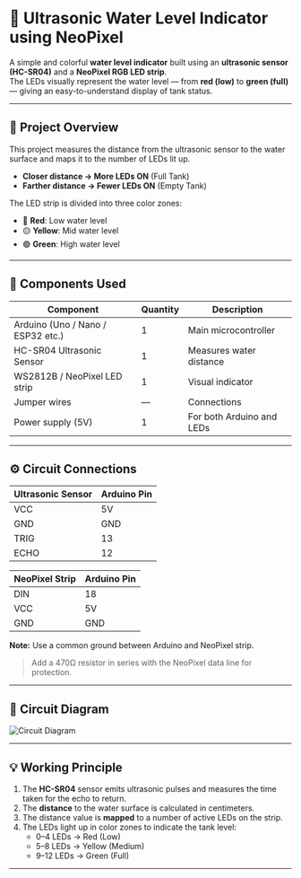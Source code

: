 # 🌊 Ultrasonic Water Level Indicator using NeoPixel

A simple and colorful **water level indicator** built using an **ultrasonic sensor (HC-SR04)** and a **NeoPixel RGB LED strip**.  
The LEDs visually represent the water level — from **red (low)** to **green (full)** — giving an easy-to-understand display of tank status.

---

## 🧠 Project Overview

This project measures the distance from the ultrasonic sensor to the water surface and maps it to the number of LEDs lit up.  
- **Closer distance → More LEDs ON** (Full Tank)  
- **Farther distance → Fewer LEDs ON** (Empty Tank)  

The LED strip is divided into three color zones:
- 🔴 **Red**: Low water level  
- 🟡 **Yellow**: Mid water level  
- 🟢 **Green**: High water level  

---

## 🧰 Components Used

| Component | Quantity | Description |
|------------|-----------|-------------|
| Arduino (Uno / Nano / ESP32 etc.) | 1 | Main microcontroller |
| HC-SR04 Ultrasonic Sensor | 1 | Measures water distance |
| WS2812B / NeoPixel LED strip | 1 | Visual indicator |
| Jumper wires | — | Connections |
| Power supply (5V) | 1 | For both Arduino and LEDs |

---

## ⚙️ Circuit Connections

| Ultrasonic Sensor | Arduino Pin |
|--------------------|-------------|
| VCC | 5V |
| GND | GND |
| TRIG | 13 |
| ECHO | 12 |

| NeoPixel Strip | Arduino Pin |
|----------------|-------------|
| DIN | 18 |
| VCC | 5V |
| GND | GND |

 **Note:** Use a common ground between Arduino and NeoPixel strip.  
> Add a 470Ω resistor in series with the NeoPixel data line for protection.

---

## 🧭 Circuit Diagram

![Circuit Diagram](water_level_circuit.png)



---

## 💡 Working Principle

1. The **HC-SR04** sensor emits ultrasonic pulses and measures the time taken for the echo to return.  
2. The **distance** to the water surface is calculated in centimeters.  
3. The distance value is **mapped** to a number of active LEDs on the strip.  
4. The LEDs light up in color zones to indicate the tank level:
   - 0–4 LEDs → Red (Low)
   - 5–8 LEDs → Yellow (Medium)
   - 9–12 LEDs → Green (Full)

---
